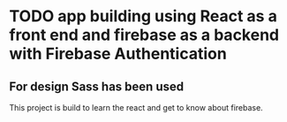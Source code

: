 # TODO app building using React as a front end and firebase as a backend with Firebase Authentication

## For design Sass has been used

This project is build to learn the react and get to know about firebase.
